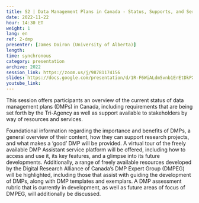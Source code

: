 ```yaml
---
title: S2 | Data Management Plans in Canada - Status, Supports, and Services
date: 2022-11-22
hour: 14:30 ET
weight: 1
lang: en
ref: 2-dmp
presenter: [James Doiron (University of Alberta)]
length:
time: synchronous
category: presentation
archive: 2022
session_link: https://zoom.us/j/98781174156
slides: https://docs.google.com/presentation/d/1R-F6WiALdm5vnb1ErEtDkPXgq05hRmDW/edit?usp=share_link&ouid=112190682180433392211&rtpof=true&sd=true
youtube_link:
---
```

This session offers participants an overview of the current status of data management plans (DMPs) in Canada, including requirements that are being set forth by the Tri-Agency as well as support available to stakeholders by way of resources and  services. <!--more-->

Foundational information regarding the importance and benefits of DMPs, a general overview of their content, how they can support research projects, and what makes a ‘good’ DMP will be provided. A virtual tour of the freely available DMP Assistant service platform will be offered, including how to access and use it, its key features, and a glimpse into its future developments. Additionally, a range of freely available resources developed by the Digital Research Alliance of Canada’s DMP Expert Group (DMPEG) will be highlighted, including those that assist with guiding the development of DMPs, along with DMP templates and exemplars. A DMP assessment rubric that is currently in development, as well as future areas of focus of DMPEG, will additionally be discussed.
